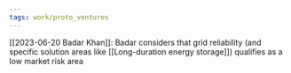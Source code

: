 ```yaml
---
tags: work/proto_ventures
---
```

[[2023-06-20 Badar Khan]]: Badar considers that grid reliability (and specific solution areas like [[Long-duration energy storage]]) qualifies as a low market risk area